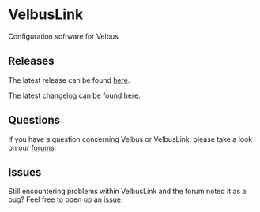 # VelbusLink
Configuration software for Velbus

## Releases
The latest release can be found [here](https://github.com/velbus/velbuslink/releases).

The latest changelog can be found [here](http://www.velleman.eu/downloads/velbus/velbuslink/changelog_velbuslink_en.html).

## Questions
If you have a question concerning Velbus or VelbusLink, please take a look on our [forums](https://forum.velbus.eu/).

## Issues
Still encountering problems within VelbusLink and the forum noted it as a bug? Feel free to open up an [issue](https://github.com/velbus/velbuslink/issues).
